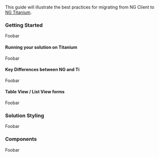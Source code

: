 This guide will illustrate the best practices for migrating from NG Client to [NG Titanium](https://servoy.github.io/servoy-doc/ng-titanium-overview.html).

### Getting Started

Foobar

#### Running your solution on Titanium

Foobar

#### Key Differences between NG and Ti

Foobar

#### Table View / List View forms

Foobar

### Solution Styling

Foobar

### Components

Foobar

